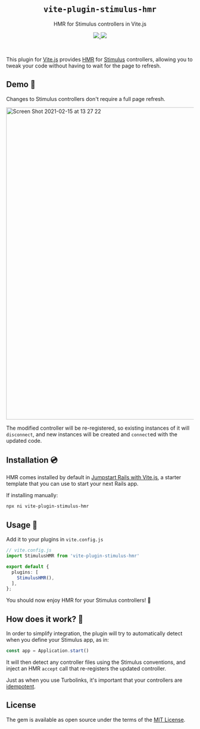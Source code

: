<h2 align='center'><samp>vite-plugin-stimulus-hmr</samp></h2>

<p align='center'>HMR for Stimulus controllers in Vite.js</p>

<p align='center'>
  <a href='https://www.npmjs.com/package/vite-plugin-stimulus-hmr'>
    <img src='https://img.shields.io/npm/v/vite-plugin-stimulus-hmr?color=222&style=flat-square'>
  </a>
  <a href='https://github.com/ElMassimo/vite-plugin-stimulus-hmr/blob/main/LICENSE.txt'>
    <img src='https://img.shields.io/badge/license-MIT-blue.svg'>
  </a>
</p>

<br>

[vite_rails]: https://github.com/ElMassimo/vite_ruby/tree/main/vite_rails
[vite_ruby]: https://github.com/ElMassimo/vite_ruby/tree/main/vite_ruby
[globEager]: https://vitejs.dev/guide/features.html#glob-import
[jumpstart]: https://github.com/ElMassimo/jumpstart-vite
[stimulus handbook]: https://stimulus.hotwire.dev/handbook/installing
[stimulus]: https://github.com/hotwired/stimulus
[vite_rails]: https://vite-rails.netlify.app
[vite]: http://vitejs.dev/
[idempotent]: https://turbo.hotwire.dev/handbook/building#making-transformations-idempotent
[HMR]: https://vitejs.dev/guide/features.html#hot-module-replacement

This plugin for [Vite.js][vite] provides [HMR] for [Stimulus] controllers,
allowing you to tweak your code without having to wait for the page to refresh.

## Demo 🎥

Changes to Stimulus controllers don't require a full page refresh.

<a href="https://user-images.githubusercontent.com/1158253/107971586-6deb2480-6f91-11eb-8919-100ca36f3683.mp4" rel="noreferrer" target="_blank">
  <img width="836" alt="Screen Shot 2021-02-15 at 13 27 22" src="https://user-images.githubusercontent.com/1158253/107971695-8e1ae380-6f91-11eb-9ef7-9fed47d4d3be.png">
</a>

The modified controller will be re-registered, so existing instances of it will `disconnect`, and new instances will be created and `connect`ed with the updated code.

## Installation 💿

HMR comes installed by default in [Jumpstart Rails with Vite.js][jumpstart],
a starter template that you can use to start your next Rails app.

If installing manually:

```bash
npx ni vite-plugin-stimulus-hmr
```

## Usage 🚀

Add it to your plugins in `vite.config.js`

```ts
// vite.config.js
import StimulusHMR from 'vite-plugin-stimulus-hmr' 

export default {
  plugins: [
    StimulusHMR(),
  ],
};
```

You should now enjoy HMR for your Stimulus controllers! 🚀

## How does it work? 🤔

In order to simplify integration, the plugin will try to automatically detect when you define your Stimulus app, as in:

```js
const app = Application.start()
```

It will then detect any controller files using the Stimulus conventions, and inject an HMR `accept` call that re-registers the updated controller.

Just as when you use Turbolinks, it's important that your controllers are [idempotent].

## License

The gem is available as open source under the terms of the [MIT License](https://opensource.org/licenses/MIT).
